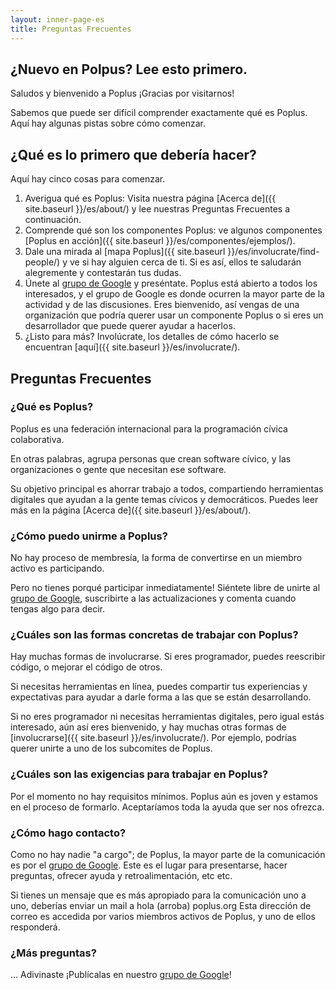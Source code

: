 ```yaml
---
layout: inner-page-es
title: Preguntas Frecuentes
---
```

<!-- /es/about/faq/index.md -->
## ¿Nuevo en Polpus? Lee esto primero.

Saludos y bienvenido a Poplus ¡Gracias por visitarnos!

Sabemos que puede ser difícil comprender exactamente qué es Poplus. Aquí hay algunas pistas sobre cómo comenzar.

## ¿Qué es lo primero que debería hacer?

Aquí hay cinco cosas para comenzar.

1. Averigua qué es Poplus: Visita nuestra página [Acerca de]({{ site.baseurl }}/es/about/) y lee nuestras Preguntas Frecuentes a continuación.
2. Comprende qué son los componentes Poplus: ve algunos componentes [Poplus en acción]({{ site.baseurl }}/es/componentes/ejemplos/).
3. Dale una mirada al [mapa Poplus]({{ site.baseurl }}/es/involucrate/find-people/) y ve si hay alguien cerca de ti. Si es así, ellos te saludarán alegremente y contestarán tus dudas.
4. Únete al [grupo de Google](https://groups.google.com/forum/#!forum/poplus) y preséntate. Poplus está abierto a todos los interesados, y el grupo de Google es donde ocurren la mayor parte de la actividad y de las discusiones. Eres bienvenido, así vengas de una organización que podría querer usar un componente Poplus o si eres un desarrollador que puede querer ayudar a hacerlos.
5. ¿Listo para más? Involúcrate, los detalles de cómo hacerlo se encuentran [aquí]({{ site.baseurl }}/es/involucrate/).

## Preguntas Frecuentes

### ¿Qué es Poplus?

Poplus es una federación internacional para la programación cívica colaborativa.

En otras palabras, agrupa personas que crean software cívico, y las organizaciones o gente que necesitan ese software.

Su objetivo principal es ahorrar trabajo a todos, compartiendo herramientas digitales que ayudan a la gente temas cívicos y democráticos. Puedes leer más en la página [Acerca de]({{ site.baseurl }}/es/about/).

### ¿Cómo puedo unirme a Poplus?

No hay proceso de membresía, la forma de convertirse en un miembro activo es participando.

Pero no tienes porqué participar inmediatamente! Siéntete libre de unirte al [grupo de Google](https://groups.google.com/forum/#!forum/poplus), suscribirte a las actualizaciones y comenta cuando tengas algo para decir.

### ¿Cuáles son las formas concretas de trabajar con Poplus?

Hay muchas formas de involucrarse. Si eres programador, puedes reescribir código, o mejorar el código de otros.

Si necesitas herramientas en línea, puedes compartir tus experiencias y expectativas para ayudar a darle forma a las que se están desarrollando.

Si no eres programador ni necesitas herramientas digitales, pero igual estás interesado, aún así eres bienvenido, y hay muchas otras formas de [involucrarse]({{ site.baseurl }}/es/involucrate/). Por ejemplo, podrías querer unirte a uno de los subcomites de Poplus.

### ¿Cuáles son las exigencias para trabajar en Poplus?

Por el momento no hay requisitos mínimos. Poplus aún es joven y estamos en el proceso de formarlo. Aceptaríamos toda la ayuda que ser nos ofrezca.

### ¿Cómo hago contacto?

Como no hay nadie "a cargo"; de Poplus, la mayor parte de la comunicación es por el [grupo de Google](https://groups.google.com/forum/#!forum/poplus). Este es el lugar para presentarse, hacer preguntas, ofrecer ayuda y retroalimentación, etc etc.

Si tienes un mensaje que es más apropiado para la comunicación uno a uno, deberías enviar un mail a hola (arroba) poplus.org
Esta dirección de correo es accedida por varios miembros activos de Poplus, y uno de ellos responderá.


### ¿Más preguntas?
... Adivinaste ¡Publícalas en nuestro [grupo de Google](https://groups.google.com/forum/#!forum/poplus)!

